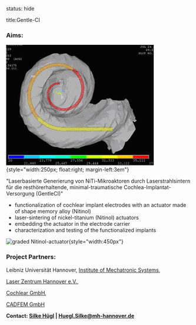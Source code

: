 status: hide

title:Gentle-CI


### Aims:
![FE-Simulation of nitiol equipped cochlear implant](gentleci/gentleci1.png){style="width:250px; float:right; margin-left:3em"}

"Laserbasierte Generierung von NiTi-Mikroaktoren durch Laserstrahlsintern für die resthörerhaltende, minimal-traumatische Cochlea-Implantat-Versorgung (GentleCI)"
	
- functionalization of cochlear implant electrodes with an actuator made of shape memory alloy (Nitinol)
- laser-sintering of nickel-titanium (Nitinol) actuators
- embedding the actuator in the electrode carrier
- characterization and testing of the functionalized implants

![graded Nitinol-actuator](gentleci/gentleci2.png){style="width:450px"}


### Project Partners: 

Leibniz Universität Hannover, [Institute of Mechatronic Systems](http://www.imes.uni-hannover.de/institut.html?&L=1 "Institute of Mechatronic Systems"),
	
[Laser Zentrum Hannover e.V.](http://www.lzh.de/en "LZH"),
	
[Cochlear GmbH](http://www.cochlear.com "Cochlear GmbH"),
	
[CADFEM GmbH](http://www.cadfem.de/ "CADFEM GmbH")



**Contact: 
[Silke Hügl](http://www.vianna.de/01_workgroups/majdani/staff/silke.html) | Huegl.Silke@mh-hannover.de**
